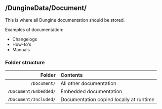 ﻿## /DungineData/Document/

This is where all Dungine documentation should be stored.

Examples of documentation:
* Changelogs
* How-to's
* Manuals

### Folder structure

| Folder                | Contents                                             |
|----------------------:|:-----------------------------------------------------|
| `/Document/`          | All other documentation                              |
| `/Document/Embedded/` | Embedded documentation                               |
| `/Document/Included/` | Documentation copied locally at runtime              |